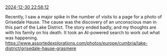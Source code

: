 [2024-12-30 22:58:12](https://mstdn.social/@hill_wanderer/113744248357269902)

Recently, I saw a major spike in the number of visits to a page for a photo of Grisedale Hause. The cause was the discovery of an unconscious man in this part of the Lake District. The story ended badly, and my thoughts are with his family on his death. It took an AI-powered search to work out what was happening. <a href="https://www.assortedexplorations.com/photos/europe/cumbria/lake-district/grisedale-hause-grasmere" target="_blank" rel="nofollow noopener noreferrer" translate="no">https://www.assortedexplorations.com/photos/europe/cumbria/lake-district/grisedale-hause-grasmere</a>